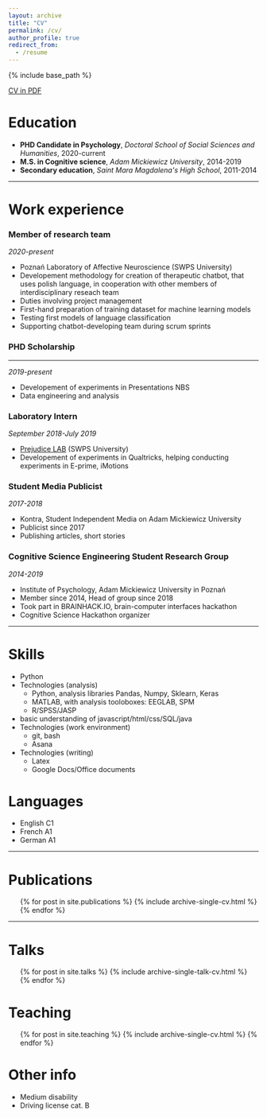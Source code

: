 ```yaml
---
layout: archive
title: "CV"
permalink: /cv/
author_profile: true
redirect_from:
  - /resume
---
```


{% include base_path %}

[CV in PDF](_data/CV.pdf)

Education
======
* **PHD Candidate in Psychology**, _Doctoral School of Social Sciences and Humanities_,
 2020-current
* **M.S. in Cognitive science**, _Adam Mickiewicz University_, 2014-2019
* **Secondary education**, _Saint Mara Magdalena's High School_, 2011-2014

-----------------

Work experience
======

### Member of research team
_2020-present_ 
  * Poznań Laboratory of Affective Neuroscience (SWPS University)
  * Developement methodology for creation of therapeutic chatbot, that uses polish language, in cooperation with other members of interdisciplinary reseach team
  * Duties involving project management
  * First-hand preparation of training dataset for machine learning models
  * Testing first models of language classification
  * Supporting chatbot-developing team during scrum sprints

### PHD Scholarship
---
_2019-present_ 
  * Developement of experiments in Presentations NBS
  * Data engineering and analysis

### Laboratory Intern
_September 2018-July 2019_ 
  * [Prejudice LAB](https://collectivenarcissism.com/ "Prejudice LAB page") (SWPS University)
  * Developement of experiments in Qualtricks, helping conducting experiments in E-prime, iMotions

### Student Media Publicist
_2017-2018_
  * Kontra, Student Independent Media on Adam Mickiewicz University
  * Publicist since 2017
  * Publishing articles, short stories

### Cognitive Science Engineering Student Research Group
_2014-2019_ 
  * Institute of Psychology, Adam Mickiewicz University in Poznań
  * Member since 2014, Head of group since 2018
  * Took part in BRAINHACK.IO, brain-computer interfaces hackathon
  * Cognitive Science Hackathon organizer

--------

Skills
======
* Python
* Technologies (analysis)
  * Python, analysis libraries Pandas, Numpy, Sklearn, Keras
  * MATLAB, with analysis tooloboxes: EEGLAB, SPM
  * R/SPSS/JASP
* basic understanding of javascript/html/css/SQL/java
* Technologies (work environment)
  * git, bash
  * Asana
* Technologies (writing)
  * Latex
  * Google Docs/Office documents

Languages
===
* English C1
* French A1
* German A1

-----

Publications
======
  <ul>{% for post in site.publications %}
    {% include archive-single-cv.html %}
  {% endfor %}</ul>

----

Talks
======
  <ul>{% for post in site.talks %}
    {% include archive-single-talk-cv.html %}
  {% endfor %}</ul>

Teaching
======
  <ul>{% for post in site.teaching %}
    {% include archive-single-cv.html %}
  {% endfor %}</ul>
  
Other info
===
* Medium disability
* Driving license cat. B
